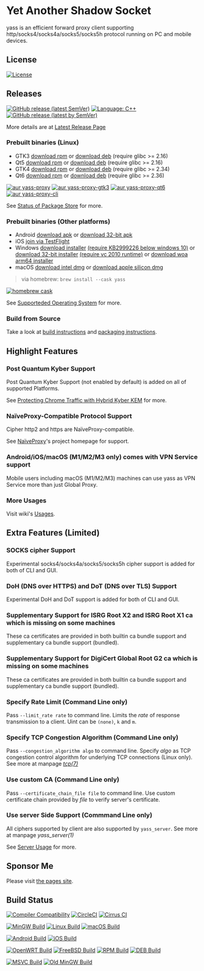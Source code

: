 # Yet Another Shadow Socket

yass is an efficient forward proxy client supporting http/socks4/socks4a/socks5/socks5h protocol running on PC and mobile devices.

## License
[![License](https://img.shields.io/github/license/Chilledheart/yass)][license-link]

## Releases

[![GitHub release (latest SemVer)](https://img.shields.io/github/v/release/Chilledheart/yass)](https://github.com/Chilledheart/yass/releases)
[![Language: C++](https://img.shields.io/github/languages/top/Chilledheart/yass.svg)](https://github.com/Chilledheart/yass/search?l=cpp)
[![GitHub release (latest by SemVer)](https://img.shields.io/github/downloads/Chilledheart/yass/latest/total)](https://github.com/Chilledheart/yass/releases/latest)

More details are at [Latest Release Page](https://github.com/Chilledheart/yass/releases/tag/1.11.2)

### Prebuilt binaries (Linux)
- GTK3 [download rpm](https://github.com/Chilledheart/yass/releases/download/1.11.2/yass-gtk3.el7.x86_64.1.11.2.rpm) or [download deb](https://github.com/Chilledheart/yass/releases/download/1.11.2/yass-gtk3-ubuntu-16.04-xenial_amd64.1.11.2.deb) (require glibc >= 2.16)
- Qt5 [download rpm](https://github.com/Chilledheart/yass/releases/download/1.11.2/yass-qt5.el7.x86_64.1.11.2.rpm) or [download deb](https://github.com/Chilledheart/yass/releases/download/1.11.2/yass-qt5-ubuntu-16.04-xenial_amd64.1.11.2.deb) (require glibc >= 2.16)
- GTK4 [download rpm](https://github.com/Chilledheart/yass/releases/download/1.11.2/yass-gtk4.el9.x86_64.1.11.2.rpm) or [download deb](https://github.com/Chilledheart/yass/releases/download/1.11.2/yass-gtk4-ubuntu-22.04-jammy_amd64.1.11.2.deb) (require glibc >= 2.34)
- Qt6 [download rpm](https://github.com/Chilledheart/yass/releases/download/1.11.2/yass-qt6.fc39.x86_64.1.11.2.rpm) or [download deb](https://github.com/Chilledheart/yass/releases/download/1.11.2/yass-qt6-ubuntu-22.04-jammy_amd64.1.11.2.deb) (require glibc >= 2.36)

[![aur yass-proxy](https://img.shields.io/aur/version/yass-proxy)](https://aur.archlinux.org/packages/yass-proxy)
[![aur yass-proxy-gtk3](https://img.shields.io/aur/version/yass-proxy-gtk3)](https://aur.archlinux.org/packages/yass-proxy-gtk3)
[![aur yass-proxy-qt6](https://img.shields.io/aur/version/yass-proxy-qt6)](https://aur.archlinux.org/packages/yass-proxy-qt6)
[![aur yass-proxy-cli](https://img.shields.io/aur/version/yass-proxy-cli)](https://aur.archlinux.org/packages/yass-proxy-cli)

See [Status of Package Store](https://github.com/Chilledheart/yass/wiki/Status-of-Package-Store) for more.

### Prebuilt binaries (Other platforms)
- Android [download apk](https://github.com/Chilledheart/yass/releases/download/1.11.2/yass-android-release-arm64-1.11.2.apk) or [download 32-bit apk](https://github.com/Chilledheart/yass/releases/download/1.11.2/yass-android-release-arm-1.11.2.apk)
- iOS [join via TestFlight](https://testflight.apple.com/join/6AkiEq09)
- Windows [download installer](https://github.com/Chilledheart/yass/releases/download/1.11.2/yass-mingw-win7-release-x86_64-1.11.2-system-installer.exe) [(require KB2999226 below windows 10)][KB2999226] or [download 32-bit installer](https://github.com/Chilledheart/yass/releases/download/1.11.2/yass-mingw-winxp-release-i686-1.11.2-system-installer.exe) [(require vc 2010 runtime)][vs2010_x86] or [download woa arm64 installer](https://github.com/Chilledheart/yass/releases/download/1.11.2/yass-mingw-release-aarch64-1.11.2-system-installer.exe)
- macOS [download intel dmg](https://github.com/Chilledheart/yass/releases/download/1.11.2/yass-macos-release-x64-1.11.2.dmg) or [download apple silicon dmg](https://github.com/Chilledheart/yass/releases/download/1.11.2/yass-macos-release-arm64-1.11.2.dmg)
> via homebrew: `brew install --cask yass`

[![homebrew cask](https://img.shields.io/homebrew/cask/v/yass)](https://formulae.brew.sh/cask/yass)

See [Supporteded Operating System](https://github.com/Chilledheart/yass/wiki/Supported-Operating-System) for more.

### Build from Source
Take a look at [build instructions](BUILDING.md) and [packaging instructions](PACKAGING.md).

## Highlight Features

### Post Quantum Kyber Support
Post Quantum Kyber Support (not enabled by default) is added on all of supported Platforms.

See [Protecting Chrome Traffic with Hybrid Kyber KEM](https://blog.chromium.org/2023/08/protecting-chrome-traffic-with-hybrid.html) for more.

### NaïveProxy-Compatible Protocol Support
Cipher http2 and https are NaïveProxy-compatible.

See [NaïveProxy](https://github.com/klzgrad/naiveproxy)'s project homepage for support.

### Android/iOS/macOS (M1/M2/M3 only) comes with VPN Service support
Mobile users including macOS (M1/M2/M3) machines can use yass as VPN Service more than just Global Proxy.

### More Usages
Visit wiki's [Usages](https://github.com/Chilledheart/yass/wiki/Usage).

## Extra Features (Limited)

### SOCKS cipher Support
Experimental socks4/socks4a/socks5/socks5h cipher support is added for both of CLI and GUI.

### DoH (DNS over HTTPS) and DoT (DNS over TLS) Support
Experimental DoH and DoT support is added for both of CLI and GUI.

### Supplementary Support for ISRG Root X2 and ISRG Root X1 ca which is missing on some machines
These ca certificates are provided in both builtin ca bundle support and supplementary ca bundle support (bundled).

### Supplementary Support for DigiCert Global Root G2 ca which is missing on some machines
These ca certificates are provided in both builtin ca bundle support and supplementary ca bundle support (bundled).

### Specify Rate Limit (Command Line only)
Pass `--limit_rate rate` to command line.
Limits the _rate_ of response transmission to a client.
Uint can be `(none)`, `k` and `m`.

### Specify TCP Congestion Algorithm (Command Line only)
Pass `--congestion_algorithm algo` to command line.
Specify _algo_ as TCP congestion control algorithm for underlying TCP connections (Linux only).
See more at manpage [_tcp(7)_](https://linux.die.net/man/7/tcp)

### Use custom CA (Command Line only)
Pass `--certificate_chain_file file` to command line.
Use custom certificate chain provided by _file_ to verify server's certificate.

### Use server Side Support (Commmand Line only)
All ciphers supported by client are also supported by `yass_server`.
See more at manpage _yass_server(1)_

See [Server Usage](https://github.com/Chilledheart/yass/wiki/Usage:-server-setup) for more.

## Sponsor Me
Please visit [the pages site](https://letshack.info).

## Build Status

[![Compiler Compatibility](https://github.com/Chilledheart/yass/actions/workflows/compiler.yml/badge.svg)](https://github.com/Chilledheart/yass/actions/workflows/compiler.yml)
[![CircleCI](https://img.shields.io/circleci/build/github/Chilledheart/yass/develop?logo=circleci&&label=Sanitizers%20and%20Ubuntu%20arm)](https://circleci.com/gh/Chilledheart/yass/?branch=develop)
[![Cirrus CI](https://img.shields.io/cirrus/github/Chilledheart/yass/develop?logo=cirrusci&&label=FreeBSD%20and%20macOS)](https://cirrus-ci.com/github/Chilledheart/yass/develop)

[![MinGW Build](https://github.com/Chilledheart/yass/actions/workflows/releases-mingw-new.yml/badge.svg)](https://github.com/Chilledheart/yass/actions/workflows/releases-mingw-new.yml)
[![Linux Build](https://github.com/Chilledheart/yass/actions/workflows/releases-linux-binary.yml/badge.svg)](https://github.com/Chilledheart/yass/actions/workflows/releases-linux-binary.yml)
[![macOS Build](https://github.com/Chilledheart/yass/actions/workflows/releases-macos.yml/badge.svg)](https://github.com/Chilledheart/yass/actions/workflows/releases-macos.yml)

[![Android Build](https://github.com/Chilledheart/yass/actions/workflows/releases-android-binary.yml/badge.svg)](https://github.com/Chilledheart/yass/actions/workflows/releases-android-binary.yml)
[![iOS Build](https://github.com/Chilledheart/yass/actions/workflows/releases-ios.yml/badge.svg)](https://github.com/Chilledheart/yass/actions/workflows/releases-ios.yml)

[![OpenWRT Build](https://github.com/Chilledheart/yass/actions/workflows/releases-openwrt-binary.yml/badge.svg)](https://github.com/Chilledheart/yass/actions/workflows/releases-openwrt-binary.yml)
[![FreeBSD Build](https://github.com/Chilledheart/yass/actions/workflows/releases-freebsd-binary.yml/badge.svg)](https://github.com/Chilledheart/yass/actions/workflows/releases-freebsd-binary.yml)
[![RPM Build](https://github.com/Chilledheart/yass/actions/workflows/releases-rpm.yml/badge.svg)](https://github.com/Chilledheart/yass/actions/workflows/releases-rpm.yml)
[![DEB Build](https://github.com/Chilledheart/yass/actions/workflows/releases-deb.yml/badge.svg)](https://github.com/Chilledheart/yass/actions/workflows/releases-deb.yml)

[![MSVC Build](https://github.com/Chilledheart/yass/actions/workflows/releases-windows.yml/badge.svg)](https://github.com/Chilledheart/yass/actions/workflows/releases-windows.yml)
[![Old MinGW Build](https://github.com/Chilledheart/yass/actions/workflows/releases-mingw.yml/badge.svg)](https://github.com/Chilledheart/yass/actions/workflows/releases-mingw.yml)

[license-link]: LICENSE
[KB2999226]: https://support.microsoft.com/en-us/topic/update-for-universal-c-runtime-in-windows-c0514201-7fe6-95a3-b0a5-287930f3560c
[vs2010_x86]: https://download.microsoft.com/download/1/6/5/165255E7-1014-4D0A-B094-B6A430A6BFFC/vcredist_x86.exe
